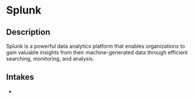 # Splunk

## Description

Splunk is a powerful data analytics platform that enables organizations to gain valuable insights from their machine-generated data through efficient searching, monitoring, and analysis.

## Intakes

-
